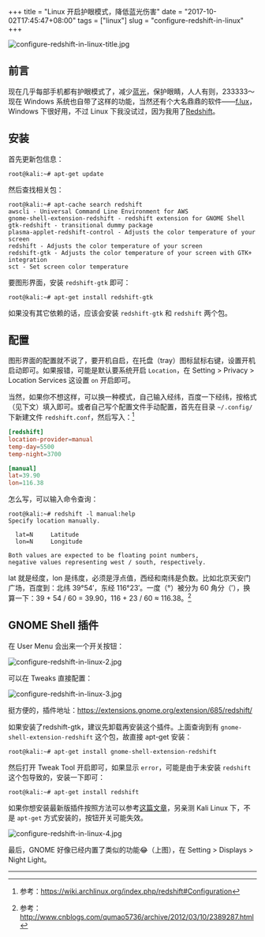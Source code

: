 +++
title = "Linux 开启护眼模式，降低蓝光伤害"
date = "2017-10-02T17:45:47+08:00"
tags = ["linux"]
slug = "configure-redshift-in-linux"
+++

![configure-redshift-in-linux-title.jpg](/images/configure-redshift-in-linux-title.jpg "Redshift")

## 前言

现在几乎每部手机都有护眼模式了，减少[蓝光](https://www.zhihu.com/question/29440984)，保护眼睛，人人有则，233333～现在 Windows 系统也自带了这样的功能，当然还有个大名鼎鼎的软件——[f.lux](https://justgetflux.com/)，Windows 下很好用，不过 Linux 下我没试过，因为我用了[Redshift](https://github.com/jonls/redshift)。

## 安装

首先更新包信息：

```
root@kali:~# apt-get update
```

然后查找相关包：

```
root@kali:~# apt-cache search redshift
awscli - Universal Command Line Environment for AWS
gnome-shell-extension-redshift - redshift extension for GNOME Shell
gtk-redshift - transitional dummy package
plasma-applet-redshift-control - Adjusts the color temperature of your screen
redshift - Adjusts the color temperature of your screen
redshift-gtk - Adjusts the color temperature of your screen with GTK+ integration
sct - Set screen color temperature
```

要图形界面，安装 `redshift-gtk` 即可：

```
root@kali:~# apt-get install redshift-gtk
```

如果没有其它依赖的话，应该会安装 `redshift-gtk` 和 `redshift` 两个包。

## 配置

图形界面的配置就不说了，要开机自启，在托盘（tray）图标鼠标右键，设置开机启动即可。如果报错，可能是默认要系统开启 `Location`，在 Setting > Privacy > Location Services 这设置 `on` 开启即可。

当然，如果你不想这样，可以换一种模式，自己输入经纬，百度一下经纬，按格式（见下文）填入即可。或者自己写个配置文件手动配置，首先在目录 `~/.config/` 下新建文件 `redshift.conf`，然后写入：[^1]

```conf
[redshift]
location-provider=manual
temp-day=5500
temp-night=3700

[manual]
lat=39.90
lon=116.38
```

怎么写，可以输入命令查询：

```
root@kali:~# redshift -l manual:help
Specify location manually.

  lat=N		Latitude
  lon=N		Longitude

Both values are expected to be floating point numbers,
negative values representing west / south, respectively.
```

lat 就是经度，lon 是纬度，必须是浮点值，西经和南纬是负数。比如北京天安门广场，百度到：北纬 39°54′，东经 116°23′。一度（°）被分为 60 角分（′），换算一下：39 + 54 / 60 = 39.90，116 + 23 / 60 ≈ 116.38。[^2]

## GNOME Shell 插件

在 User Menu 会出来一个开关按钮：

![configure-redshift-in-linux-2.jpg](/images/configure-redshift-in-linux-2.jpg)

可以在 Tweaks 直接配置：

![configure-redshift-in-linux-3.jpg](/images/configure-redshift-in-linux-3.jpg)

挺方便的，插件地址：https://extensions.gnome.org/extension/685/redshift/

如果安装了redshift-gtk，建议先卸载再安装这个插件。上面查询到有 `gnome-shell-extension-redshift` 这个包，故直接 apt-get 安装：

```
root@kali:~# apt-get install gnome-shell-extension-redshift
```

然后打开 Tweak Tool 开启即可，如果显示 `error`，可能是由于未安装 `redshift` 这个包导致的，安装一下即可：

```
root@kali:~# apt-get install redshift
```

如果你想安装最新版插件按照方法可以参考[这篇文章](/tech/how-to-install-gnome-shell-extensions/)，另亲测 Kali Linux 下，不是 `apt-get` 方式安装的，按钮开关可能失效。

![configure-redshift-in-linux-4.jpg](/images/configure-redshift-in-linux-4.jpg)

最后，GNOME 好像已经内置了类似的功能😂（上图），在 Setting > Displays > Night Light。

---

[^1]: 参考：https://wiki.archlinux.org/index.php/redshift#Configuration
[^2]: 参考：http://www.cnblogs.com/qumao5736/archive/2012/03/10/2389287.html
